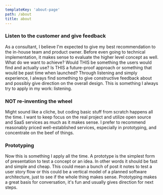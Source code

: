 ```yaml
---
templateKey: 'about-page'
path: /about
title: about
---
```

### Listen to the customer and give feedback
As a consultant, I believe I'm expected to give my best recommendation to the in-house team and product owner. Before even going to technical implementation, it makes sense to evaluate the higher level concept as well. What do we want to achieve? Would THIS be something the users would find and actually use? Is THIS a future-proof approach or something that would be past time when launched? Through listening and simply experience, I always find something to give constructive feedback about and possibly give direction on the overall design. This is something I always try to apply in my work: listening.

### NOT re-inventing the wheel
Might sound like a cliche, but coding basic stuff from scratch happens all the time. I want to keep focus on the real project and utilize open source and SaaS services as much as it makes sense. I prefer to recommend reasonably priced well-established services, especially in prototyping, and concentrate on the beef of things.

### Prototyping
Now this is something I apply all the time. A prototype is the simplest form of presentation to test a concept or an idea. In other words it should be fast and simple and cheap. This could mean a bunch of post it notes to test a user story flow or this could be a vertical model of a planned software architecture, just to see if the whole thing makes sense. Prototyping makes a great basis for conversation, it's fun and usually gives direction for next steps. 
